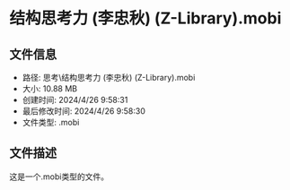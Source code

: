 ﻿# 结构思考力 (李忠秋) (Z-Library).mobi

## 文件信息
- 路径: 思考\结构思考力 (李忠秋) (Z-Library).mobi
- 大小: 10.88 MB
- 创建时间: 2024/4/26 9:58:31
- 最后修改时间: 2024/4/26 9:58:30
- 文件类型: .mobi

## 文件描述
这是一个.mobi类型的文件。

